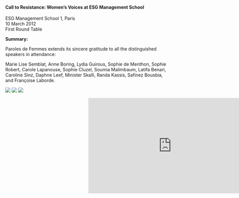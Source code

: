 <h4>Call to Resistance: Women’s Voices at ESG Management School</h4>

ESG Management School 1, Paris  
10 March 2012   
First Round Table

<b>Summary:</b>

Paroles de Femmes extends its sincere gratitude to all the distinguished speakers in attendance:

Marie Lise Semblat, Anne Boring, Lydia Guirous, Sophie de Menthon, Sophie Robert, Carole Lapanouse, Sophie Cluzel, Soumia Malimbaum, Latifa Benari, Caroline Sinz, Daphne Leef, Minister Skalli, Randa Kassis, Safinez Bousbia, and Françoise Laborde.


![](173.JPG)
![](174.JPG)
![](175.JPG)


<p></p>
<center>
  <div style="position:relative;width: 520px;height: 300px;"><iframe
      src="https://iframe.mediadelivery.net/embed/451826/34d8f619-8cb9-4f9c-90e6-f6dab7e78c46?autoplay=false&loop=false&muted=false&preload=true&responsive=true"
      loading="lazy" style="border:0;position:absolute;top:0;height:100%;width:100%;"
      allow="accelerometer;gyroscope;autoplay;encrypted-media;picture-in-picture;" allowfullscreen="true"></iframe>
  </div>
</center>
<p></p>
